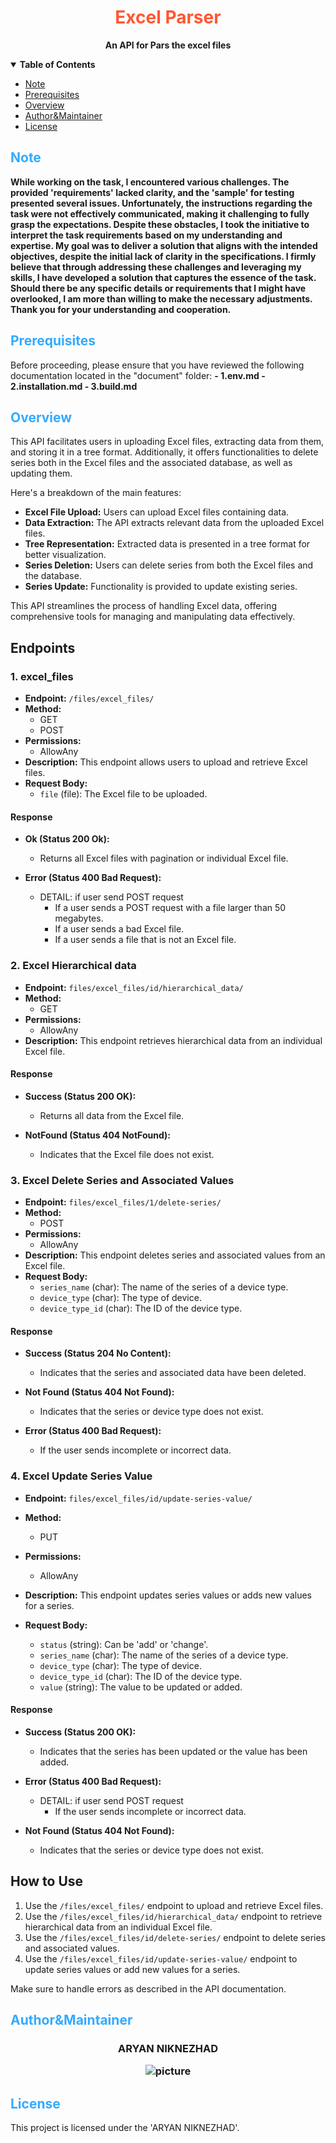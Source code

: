 <!-- Header -->
<h1 align="center">
  <span style="color: #ff5733;">Excel Parser</span>
</h1>

<!-- Description -->
<p align="center">
  <strong>An API for Pars the excel files</strong>
</p>

<details open>
  <summary><strong>Table of Contents</strong></summary>
  <ul>
    <li><a href="#Note">Note</a></li>
    <li><a href="#Prerequisites">Prerequisites</a></li>
    <li><a href="#Overview">Overview</a></li>
    <li><a href="#Author&Maintainer">Author&Maintainer</a></li>
    <li><a href="#license">License</a></li>
  </ul>
</details>
<h2 style="color: #33aaff;">Note</h2>


<p>
  <strong>While working on the task, I encountered various challenges. The provided 'requirements' lacked clarity, and the 'sample' for testing presented several issues. Unfortunately, the instructions regarding the task were not effectively communicated, making it challenging to fully grasp the expectations. Despite these obstacles, I took the initiative to interpret the task requirements based on my understanding and expertise. My goal was to deliver a solution that aligns with the intended objectives, despite the initial lack of clarity in the specifications. I firmly believe that through addressing these challenges and leveraging my skills, I have developed a solution that captures the essence of the task. Should there be any specific details or requirements that I might have overlooked, I am more than willing to make the necessary adjustments. Thank you for your understanding and cooperation.</strong>
</p>

<h2 style="color: #33aaff;">Prerequisites</h2>
<p>
    Before proceeding, please ensure that you have reviewed the following documentation located in the "document" folder:
    <strong>
    - 1.env.md
    - 2.installation.md
    - 3.build.md
    </strong>
</p>
<h2 style="color: #33aaff;">Overview</h2>
<p>This API facilitates users in uploading Excel files, extracting data from them, and storing it in a tree format. Additionally, it offers functionalities to delete series both in the Excel files and the associated database, as well as updating them.</p>
<p>Here's a breakdown of the main features:</p>
<ul>
  <li><strong>Excel File Upload:</strong> Users can upload Excel files containing data.</li>
  <li><strong>Data Extraction:</strong> The API extracts relevant data from the uploaded Excel files.</li>
  <li><strong>Tree Representation:</strong> Extracted data is presented in a tree format for better visualization.</li>
  <li><strong>Series Deletion:</strong> Users can delete series from both the Excel files and the database.</li>
  <li><strong>Series Update:</strong> Functionality is provided to update existing series.</li>
</ul>
<p>This API streamlines the process of handling Excel data, offering comprehensive tools for managing and manipulating data effectively.</p>


## Endpoints

### 1. excel_files

- **Endpoint:** `/files/excel_files/`
- **Method:** 
  - GET
  - POST
- **Permissions:**
  - AllowAny
- **Description:** This endpoint allows users to upload and retrieve Excel files.
- **Request Body:**
  - `file` (file): The Excel file to be uploaded.

#### Response

- **Ok (Status 200 Ok):** 
  - Returns all Excel files with pagination or individual Excel file.

- **Error (Status 400 Bad Request):**
  - DETAIL: if user send POST request
    - If a user sends a POST request with a file larger than 50 megabytes.
    - If a user sends a bad Excel file.
    - If a user sends a file that is not an Excel file.




### 2. Excel Hierarchical data

- **Endpoint:** `files/excel_files/id/hierarchical_data/`
- **Method:** 
  - GET
- **Permissions:**
  - AllowAny
- **Description:** This endpoint retrieves hierarchical data from an individual Excel file.

#### Response


- **Success (Status 200 OK):**
  - Returns all data from the Excel file.
  
- **NotFound (Status 404 NotFound):** 
  - Indicates that the Excel file does not exist.


### 3. Excel Delete Series and Associated Values

- **Endpoint:** `files/excel_files/1/delete-series/`
- **Method:** 
  - POST
- **Permissions:**
  - AllowAny
- **Description:** This endpoint deletes series and associated values from an Excel file.
- **Request Body:**
  - `series_name` (char): The name of the series of a device type.
  - `device_type` (char): The type of device.
  - `device_type_id` (char): The ID of the device type.

#### Response

- **Success (Status 204 No Content):**
  - Indicates that the series and associated data have been deleted.


- **Not Found (Status 404 Not Found):** 
  - Indicates that the series or device type does not exist.

- **Error (Status 400 Bad Request):**
  - If the user sends incomplete or incorrect data.




### 4. Excel Update Series Value

- **Endpoint:** `files/excel_files/id/update-series-value/`
- **Method:** 
  - PUT
- **Permissions:**
  - AllowAny
- **Description:** This endpoint updates series values or adds new values for a series.

- **Request Body:**
  - `status` (string): Can be 'add' or 'change'.
  - `series_name` (char): The name of the series of a device type.
  - `device_type` (char): The type of device.
  - `device_type_id` (char): The ID of the device type.
  - `value` (string): The value to be updated or added.



#### Response

- **Success (Status 200 OK):**
  - Indicates that the series has been updated or the value has been added.

- **Error (Status 400 Bad Request):**
  - DETAIL: if user send POST request
    - If the user sends incomplete or incorrect data.

- **Not Found (Status 404 Not Found):** 
  - Indicates that the series or device type does not exist.


## How to Use

1. Use the `/files/excel_files/` endpoint to upload and retrieve Excel files.
2. Use the `/files/excel_files/id/hierarchical_data/` endpoint to retrieve hierarchical data from an individual Excel file.
3. Use the `/files/excel_files/id/delete-series/` endpoint to delete series and associated values.
4. Use the `/files/excel_files/id/update-series-value/` endpoint to update series values or add new values for a series.

Make sure to handle errors as described in the API documentation.

<h2 style="color: #33aaff;">Author&Maintainer</h2>
<h3 align="center">
    <p>ARYAN NIKNEZHAD</p>
  <img src="https://avatars.githubusercontent.com/u/127540182?s=400&u=550a6cfe2bde09d01b7b47ca140339c3ab38239b&v=4" alt="picture">
</h3>
<!-- License -->
<h2 style="color: #33aaff;">License</h2>
<p>This project is licensed under the 'ARYAN NIKNEZHAD'.</p>